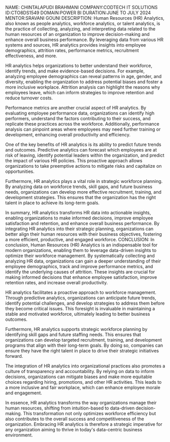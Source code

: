 NAME: CHINTALAPUDI BRAHMANI
COMPANY:CODTECH IT SOLUTIONS
ID:CTO8DS1549
DOMAIN:POWER BI
DURATION:JUNE TO JULY 2024
MENTOR:SRAVANI GOUNI
  DESCRIPTION:
  Human Resources (HR) Analytics, also known as people analytics, workforce analytics, or talent analytics, is the practice of collecting, analyzing, and interpreting data related to the human resources of an organization to improve decision-making and enhance overall business performance. By leveraging data from various HR systems and sources, HR analytics provides insights into employee demographics, attrition rates, performance metrics, recruitment effectiveness, and more.

HR analytics helps organizations to better understand their workforce, identify trends, and make evidence-based decisions. For example, analyzing employee demographics can reveal patterns in age, gender, and diversity, enabling the organization to address potential biases and foster a more inclusive workplace. Attrition analysis can highlight the reasons why employees leave, which can inform strategies to improve retention and reduce turnover costs.

Performance metrics are another crucial aspect of HR analytics. By evaluating employee performance data, organizations can identify high performers, understand the factors contributing to their success, and replicate these practices across the workforce. Additionally, performance analysis can pinpoint areas where employees may need further training or development, enhancing overall productivity and efficiency.

One of the key benefits of HR analytics is its ability to predict future trends and outcomes. Predictive analytics can forecast which employees are at risk of leaving, identify potential leaders within the organization, and predict the impact of various HR policies. This proactive approach allows organizations to take preemptive actions to mitigate risks and capitalize on opportunities.

Furthermore, HR analytics plays a vital role in strategic workforce planning. By analyzing data on workforce trends, skill gaps, and future business needs, organizations can develop more effective recruitment, training, and development strategies. This ensures that the organization has the right talent in place to achieve its long-term goals.

In summary, HR analytics transforms HR data into actionable insights, enabling organizations to make informed decisions, improve employee satisfaction and retention, and enhance overall business performance. By integrating HR analytics into their strategic planning, organizations can better align their human resources with their business objectives, fostering a more efficient, productive, and engaged workforce.
 CONCLUSION:
 In conclusion, Human Resources (HR) Analytics is an indispensable tool for modern organizations, enabling them to leverage data-driven insights to optimize their workforce management. By systematically collecting and analyzing HR data, organizations can gain a deeper understanding of their employee demographics, track and improve performance metrics, and identify the underlying causes of attrition. These insights are crucial for making informed decisions that enhance employee satisfaction, improve retention rates, and increase overall productivity.

HR analytics facilitates a proactive approach to workforce management. Through predictive analytics, organizations can anticipate future trends, identify potential challenges, and develop strategies to address them before they become critical issues. This foresight is invaluable in maintaining a stable and motivated workforce, ultimately leading to better business outcomes.

Furthermore, HR analytics supports strategic workforce planning by identifying skill gaps and future staffing needs. This ensures that organizations can develop targeted recruitment, training, and development programs that align with their long-term goals. By doing so, companies can ensure they have the right talent in place to drive their strategic initiatives forward.

The integration of HR analytics into organizational practices also promotes a culture of transparency and accountability. By relying on data to inform decisions, organizations can mitigate biases and make more equitable choices regarding hiring, promotions, and other HR activities. This leads to a more inclusive and fair workplace, which can enhance employee morale and engagement.

In essence, HR analytics transforms the way organizations manage their human resources, shifting from intuition-based to data-driven decision-making. This transformation not only optimizes workforce efficiency but also contributes to the overall success and competitiveness of the organization. Embracing HR analytics is therefore a strategic imperative for any organization aiming to thrive in today's data-centric business environment.
 
